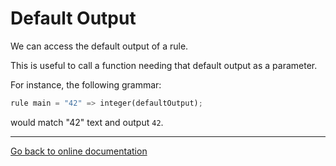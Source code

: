 # Default Output

We can access the default output of a rule.

This is useful to call a function needing that default output as a parameter.

For instance, the following grammar:

```Python
rule main = "42" => integer(defaultOutput);
```

would match "42" text and output `42`.

---
[Go back to online documentation](../README.md)